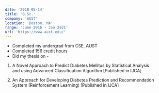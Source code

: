 ```yaml
---
date: '2018-05-14'
title: 'B.Sc.'
company: 'AUST'
location: 'Boston, MA'
range: 'June 2016 - Jan 2021'
url: 'https://www.aust.edu/'
---
```


- Completed my undergrad from CSE, AUST
- Completed 156 credit hours
- Did my thesis on -
1. A Novel Approach to Predict Diabetes Mellitus by Statistical Analysis and using Advanced Classification Algorithm [Published in IJCA]

2. An Approach for Developing Diabetes Prediction and Recommendation System (Reinforcement Learning) [Published in IJCA]
